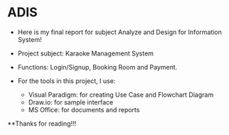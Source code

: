 # ADIS

- Here is my final report for subject Analyze and Design for Information System!

- Project subject: Karaoke Management System
- Functions: Login/Signup, Booking Room and Payment.
- For the tools in this project, I use:
  + Visual Paradigm: for creating Use Case and Flowchart Diagram
  + Draw.io: for sample interface
  + MS Office: for documents and reports

**Thanks for reading!!!
